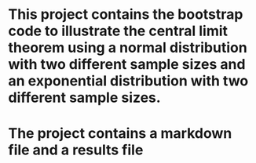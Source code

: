 # This project contains the bootstrap code to illustrate the central limit theorem using a normal distribution with two different sample sizes and an exponential distribution with two different sample sizes.
# The project contains a markdown file and a results file 
